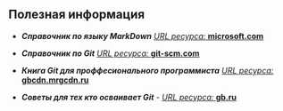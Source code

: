 ## Полезная информация

- ***Справочник по языку MarkDown*** [_URL ресурса:_ **microsoft.com**](https://learn.microsoft.com/ru-ru/contribute/content/markdown-reference)

- ***Справочник по Git*** [_URL ресурса:_ **git-scm.com**](https://git-scm.com/book/ru/v2)

- ***Книга Git для проффесионального программиста*** [_URL ресурса:_ **gbcdn.mrgcdn.ru**](https://gbcdn.mrgcdn.ru/uploads/asset/4245110/attachment/d4eb8c232f8f2bdf4e42ba7cb49e0c50.pdf) 

- ***Советы для тех кто осваивает Git*** - [_URL ресурса:_ **gb.ru**](https://gb.ru/posts/soveti-pro-git)
